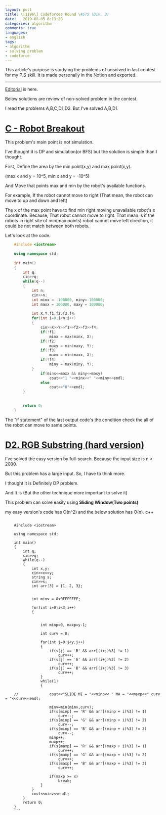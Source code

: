 ```yaml
---
layout: post
title: \[1196\] Codeforces Round \#575 (Div. 3)
date:   2019-08-05 8:13:20
categories: algorithm
comments: true
languages:
- english
tags:
- algorithm
- solving problem
- codeforce
---
```


This article's purpose is studying the problems of unsolved in last contest for my P.S skill.
It is made personally in the Notion and exported.

------

[Editorial](https://codeforces.com/blog/entry/68642) is here.

Below solutions are review of non-solved problem in the contest.

I read the problems A,B,C,D1,D2. But I've solved A,B,D1.

 

# [C - Robot Breakout](https://codeforces.com/contest/1196/problem/C)

This problem's main point is not simulation.

I've thought it is DP and simulation(or BFS) but the solution is simple than I thought.

First, Define the area by the min point(x,y) and max point(x,y).

(max x and y = 10^5, min x and y = -10^5)

And Move that points max and min by the robot's available functions.

For example, If the robot cannot move to right (That mean, the robot can move to up and down and left)

The x of the max point have to find min right moving unavailable robot's x coordinate. Because, That robot cannot move to right. That mean is if the robots in right site of min(max points) robot cannot move left direction, it could be not match between both robots.

Let's look at the code.

```c++
    #include <iostream>
    
    using namespace std;
    
    int main()
    {
    	int q;
    	cin>>q;
    	while(q--)
    	{
    		int n;
    		cin>>n;
    		int minx = -100000, miny=-100000;
    		int maxx = 100000, maxy = 100000;
    
    		int X,Y,f1,f2,f3,f4;
    		for(int i=0;i<n;i++)
    		{
    			cin>>X>>Y>>f1>>f2>>f3>>f4;
    			if(!f1)
    				minx = max(minx, X);
    			if(!f2)
    				maxy = min(maxy, Y);
    			if(!f3) 
    				maxx = min(maxx, X);
    			if(!f4)
    				miny = max(miny, Y);
    		}
    			if(minx<=maxx && miny<=maxy)
    				cout<<"1 "<<minx<<" "<<miny<<endl;
    			else
    				cout<<"0"<<endl;		
    	}
    
    
    	return 0;
    } 
```
The "if statement" of the last output code's the condition check the all of the robot can move to same points.

# [D2. RGB Substring (hard version)](https://codeforces.com/contest/1196/problem/D2)

I've solved the easy version by full-search. Because the input size is n < 2000.

But this problem has a large input. So, I have to think more.

I thought it is Definitely DP problem.

And It is (But the other technique more important to solve it)

This problem can solve easily using **Sliding Window(Two points)**

my easy version's code has O(n^2) and the below solution has O(n).
c++
```

    #include <iostream>
    
    using namespace std;
    
    int main()
    {
    	int q;
    	cin>>q;
    	while(q--)
    	{
    		int x,y;
    		cin>>x>>y;
    		string s;
    		cin>>s;
    		int arr[3] = {1, 2, 3};
    		
    			
    		int minv = 0x0FFFFFFF;
    
    		for(int i=0;i<3;i++)
    		{
    
    
    			int minp=0, maxp=y-1;
    			
    			int curv = 0;	
    			
    			for(int j=0;j<y;j++)
    			{
    				if(s[j] == 'R' && arr[(i+j)%3] != 1)
    					curv++;
    				if(s[j] == 'G' && arr[(i+j)%3] != 2)
    					curv++;
    				if(s[j] == 'B' && arr[(i+j)%3] != 3)
    					curv++;
    			}
    			while(1)
    			{
    
    //				cout<<"SLIDE MI = "<<minp<< " MA = "<<maxp<<" curv = "<<curv<<endl;
    				
    				minv=min(minv,curv);
    				if(s[minp] == 'R' && arr[(minp + i)%3] != 1)
    					curv--;	
    				if(s[minp] == 'G' && arr[(minp + i)%3] != 2)
    					curv--;	
    				if(s[minp] == 'B' && arr[(minp + i)%3] != 3)
    					curv--;
    				minp++;
    				maxp++;
    				if(s[maxp] == 'R' && arr[(maxp + i)%3] != 1)
    					curv++;
    				if(s[maxp] == 'G' && arr[(maxp + i)%3] != 2)
    					curv++;
    				if(s[maxp] == 'B' && arr[(maxp + i)%3] != 3)
    					curv++;
    
    				if(maxp >= x)
    					break;	
    			}	
    		}
    		cout<<minv<<endl;
    	}
    	return 0;
    }
    ```

    
